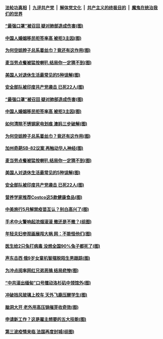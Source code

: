 

####  [法轮功真相](../../../../basic/blob/master/README.md?t=04070532) &nbsp;|&nbsp; [九评共产党](../../../../9ping.md/blob/master/README.md?t=04070532) &nbsp;|&nbsp; [解体党文化](../../../../jtdwh.md/blob/master/README.md?t=04070532)  &nbsp;|&nbsp; [共产主义的终极目的](../../../../gczydzjmd.md/blob/master/README.md?t=04070532) &nbsp;|&nbsp; [魔鬼在统治我们的世界](../../../../mgztzwmdsj.md/blob/master/README.md?t=04070532) 

#### [“最强口罩”被召回 疑对肺部造成伤害(图)](../pages/p3/967950.md?t=04070532) 

#### [中国人婚姻移民拒签率高 被拒3主因(图)](../pages/p3/967939.md?t=04070532) 

#### [为何空姐脖子总系着丝巾？竟还有这作用(图)](../pages/p3/967934.md?t=04070532) 

#### [麦当劳点餐被猛按喇叭 结局你一定猜不到(图)](../pages/p3/967866.md?t=04070532) 

#### [美国人对退休生活最常见的5种误解(图)](../pages/p3/967855.md?t=04070532) 

#### [安全部队被印度共产党袭击 已死22人(图)](../pages/p3/967850.md?t=04070532) 

#### [“最强口罩”被召回 疑对肺部造成伤害(图)](../pages/p3/967950.md?t=04070532) 

#### [中国人婚姻移民拒签率高 被拒3主因(图)](../pages/p3/967939.md?t=04070532) 

#### [如何清除不锈钢家电划痕 澳妈三步破解(图)](../pages/p3/967942.md?t=04070532) 

#### [为何空姐脖子总系着丝巾？竟还有这作用(图)](../pages/p3/967934.md?t=04070532) 

#### [加州奇葩SB-82议案 再触动华人神经(图)](../pages/p3/967925.md?t=04070532) 

#### [麦当劳点餐被猛按喇叭 结局你一定猜不到(图)](../pages/p3/967866.md?t=04070532) 

#### [美国人对退休生活最常见的5种误解(图)](../pages/p3/967855.md?t=04070532) 

#### [安全部队被印度共产党袭击 已死22人(图)](../pages/p3/967850.md?t=04070532) 

#### [营养学家推荐Costco这5款健康食品(图)](../pages/p3/967840.md?t=04070532) 

#### [中美旅行5月解禁疫苗互认？别白高兴了(图)](../pages/p3/967763.md?t=04070532) 

#### [手术中火警响起浓烟滚滚 撤还是不撤？(组图)](../pages/p3/967767.md?t=04070532) 

#### [年轻夫妇参观画展闯大祸 网：不能怪他们(图)](../pages/p3/967758.md?t=04070532) 

#### [医生给2只兔打病毒 没想全国90%兔子都死了(图)](../pages/p3/967757.md?t=04070532) 

#### [声东击西 俄9岁女童机智摆脱陌生男跟踪(图)](../pages/p3/967712.md?t=04070532) 

#### [为冲点阅率网红兄弟恶搞 结局悲惨(图)](../pages/p3/967491.md?t=04070532) 

#### [“中共滚出缅甸”口号擂动洛杉矶中领馆外(图)](../pages/p3/967702.md?t=04070532) 

#### [冲破挡风玻璃上校车 天外飞鹿压醒学生(图)](../pages/p3/967696.md?t=04070532) 

#### [脑洞大开 老外用高压锅催芽收奇效(图)](../pages/p3/967470.md?t=04070532) 

#### [申请新工作？这是雇主想要的五大技能(图)](../pages/p3/967616.md?t=04070532) 

#### [第三波疫情来临 法国再度封城(组图)](../pages/p3/967596.md?t=04070532) 

